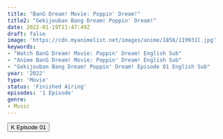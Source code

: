 ```yaml
---
title: "BanG Dream! Movie: Poppin' Dream!"
title2: "Gekijouban Bang Dream! Poppin' Dream!"
date: 2022-01-19T11:47:49Z
draft: false
image: 'https://cdn.myanimelist.net/images/anime/1856/119931l.jpg'
keywords:
- "Watch BanG Dream! Movie: Poppin' Dream! English Sub"
- "Anime BanG Dream! Movie: Poppin' Dream! English Sub"
- "Gekijouban Bang Dream! Poppin' Dream! Episode 01 English Sub"
year: '2022'
type: 'Movie'
status: 'Finished Airing'
episodes: '1 Episode'
genre:
- Music
---
```


<div class="d-g gg-5 ai-c">
<button onclick="window.open('?kwf=BangDreamPoppinDream/Bang Dream! Movie - Poppin Dream','_blank')">K Episode 01</button>
</div>